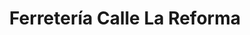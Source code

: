 ---
title: "Ferretería Calle La Reforma"
url: /masaya/ferreteria-calle-la-reforma/
shop: Eisenwaren
---